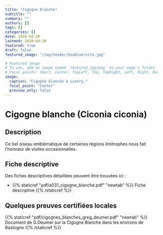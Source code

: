 ```yaml
---
title: "Cigogne blanche"
subtitle: ""
summary: ""
authors: []
tags: []
categories: []
date: 2020-04-20
lastmod: 2020-04-20
featured: true
draft: false
featured_image: "/img/header/biodiversite.jpg"

# Featured image
# To use, add an image named `featured.jpg/png` to your page's folder.
# Focal points: Smart, Center, TopLeft, Top, TopRight, Left, Right, BottomLeft, Bottom, BottomRight.
image:
  caption: "Cigogne blanche à Luzery."
  focal_point: "Center"
  preview_only: false
---
```


# Cigogne blanche (Ciconia ciconia)

## Description

Ce bel oiseau emblématique de certaines régions limitrophes nous fait l'honneur de visites occasionnelles.

## Fiche descriptive

Des fiches descriptives détaillées peuvent être trouvées ici :

* {{% staticref "pdf/a031_cigogne_blanche.pdf" "newtab" %}} Fiche descriptive {{% /staticref %}}

## Quelques preuves certifiées locales

{{% staticref "pdf/cigognes_blanches_greg_deumer.pdf" "newtab" %}} Document de G.Deumer sur la Cigogne Blanche dans les environs de Bastogne {{% /staticref %}}
